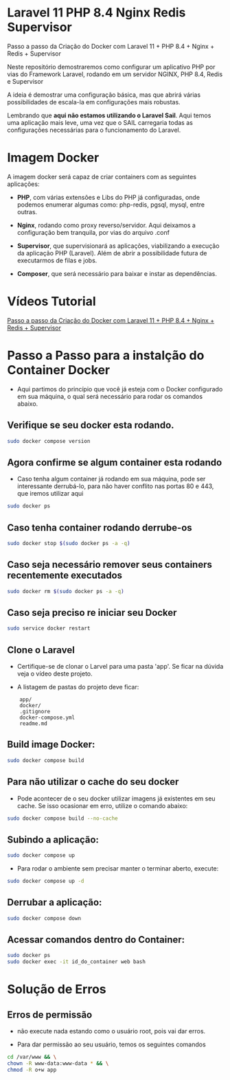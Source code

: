 # Laravel 11 PHP 8.4 Nginx Redis Supervisor

Passo a passo da Criação do Docker com Laravel 11 + PHP 8.4 + Nginx + Redis + Supervisor

Neste repositório demostraremos como configurar um aplicativo PHP por vias do Framework Laravel, rodando em um servidor NGINX, PHP 8.4, Redis e Supervisor

A ideia é demostrar uma configuração básica, mas que abrirá várias possibilidades de escala-la em configurações mais robustas.

Lembrando que <b>aqui não estamos utilizando o Laravel Sail</b>. Aqui temos uma aplicação mais leve, uma vez que o SAIL carregaria todas as configurações necessárias para o funcionamento do Laravel.

# Imagem Docker

A imagem docker será capaz de criar containers com as seguintes aplicações:

- <b>PHP</b>, com várias extensões e Libs do PHP já configuradas, onde podemos enumerar algumas como: php-redis, pgsql, mysql, entre outras.

- <b>Nginx</b>, rodando como proxy reverso/servidor. Aqui deixamos a configuração bem tranquila, por vias do arquivo .conf

- <b>Supervisor</b>, que supervisionará as aplicações, viabilizando a execução da aplicação PHP (Laravel). Além de abrir a possibilidade futura de executarmos de filas e jobs.

- <b>Composer</b>, que será necessário para baixar e instar as dependências.

# Vídeos Tutorial

[Passo a passo da Criação do Docker com Laravel 11 + PHP 8.4 + Nginx + Redis + Supervisor](https://www.youtube.com/@tellyscastro5971)

# Passo a Passo para a instalção do Container Docker
- Aqui partimos do princípio que você já esteja com o Docker configurado em sua máquina, o qual será necessário para rodar os comandos abaixo.

## Verifique se seu docker esta rodando.

```sh
sudo docker compose version
```

## Agora confirme se algum container esta rodando
- Caso tenha algum container já rodando em sua máquina, pode ser interessante derrubá-lo, para não haver conflito nas portas 80 e 443, que iremos utilizar aqui

```sh
sudo docker ps
```

## Caso tenha container rodando derrube-os

```sh
sudo docker stop $(sudo docker ps -a -q)
```

## Caso seja necessário remover seus containers recentemente executados

```sh
sudo docker rm $(sudo docker ps -a -q)
```

## Caso seja preciso re iniciar seu Docker

```sh
sudo service docker restart
```

## Clone o Laravel
- Certifique-se de clonar o Larvel para uma pasta 'app'. Se ficar na dúvida veja o vídeo deste projeto.

- A listagem de pastas do projeto deve ficar:

```
    app/
    docker/
    .gitignore
    docker-compose.yml
    readme.md
```

## Build image Docker:

```sh
sudo docker compose build
```

## Para não utilizar o cache do seu docker
- Pode acontecer de o seu docker utilizar imagens já existentes em seu cache. Se isso ocasionar em erro, utilize o comando abaixo:

```sh
sudo docker compose build --no-cache
```

## Subindo a aplicação:

```sh
sudo docker compose up
```

- Para rodar o ambiente sem precisar manter o terminar aberto, execute:

```sh
sudo docker compose up -d
```

## Derrubar a aplicação:

```sh
sudo docker compose down
```

## Acessar comandos dentro do Container:

```sh
sudo docker ps
sudo docker exec -it id_do_container web bash
```

# Solução de Erros

## Erros de permissão

- não execute nada estando como o usuário root, pois vai dar erros.

- Para dar permissão ao seu usuário, temos os seguintes comandos

```sh
cd /var/www && \
chown -R www-data:www-data * && \
chmod -R o+w app
```
